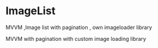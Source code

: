 # ImageList
MVVM ,Image list with pagination , own imageloader library



MVVM with pagination with custom image loading library
